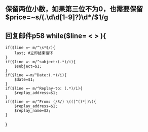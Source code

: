 ## 保留两位小数，如果第三位不为0，也需要保留   $price=~s/(.\d\d[1-9]?)\d*/$1/g

## 回复邮件p58 while($line= < > ){
    if($line =~ m/^\s*$/){
        last; #立即结束循环
    }
    if($line =~ m/^subject:(.*)/i){
        $subject=$1;
    }
    if($line =~m/^Date:(.*)/i){
        $date=$1;
    }
    if($line =~ m/^Replay-to: (.*)/i){
        $replay_address=$1;
    }
    if($line =~ m/^From: (/S/) \(([^()*])\){
        $replay_address=$1;
        $replay_name=$2;
    }
}